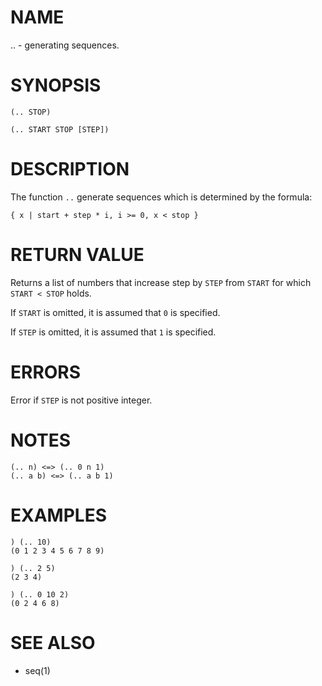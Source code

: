 # NAME
.. - generating sequences.

# SYNOPSIS

    (.. STOP)
    
    (.. START STOP [STEP])

# DESCRIPTION
The function `..` generate sequences which is determined by the formula:

    { x | start + step * i, i >= 0, x < stop }

# RETURN VALUE
Returns a list of numbers that increase step by `STEP` from `START` for which `START < STOP` holds.

If `START` is omitted, it is assumed that `0` is specified.

If `STEP` is omitted, it is assumed that `1` is specified.

# ERRORS
Error if `STEP` is not positive integer.

# NOTES

    (.. n) <=> (.. 0 n 1)
    (.. a b) <=> (.. a b 1)

# EXAMPLES

    ) (.. 10)
    (0 1 2 3 4 5 6 7 8 9)

    ) (.. 2 5)
    (2 3 4)

    ) (.. 0 10 2)
    (0 2 4 6 8)

# SEE ALSO
- seq(1)
